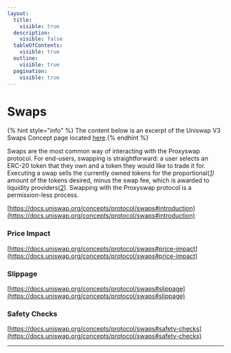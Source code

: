 ```yaml
---
layout:
  title:
    visible: true
  description:
    visible: false
  tableOfContents:
    visible: true
  outline:
    visible: true
  pagination:
    visible: true
---
```


# Swaps

{% hint style="info" %}
The content below is an excerpt of the Uniswap V3 Swaps Concept page located [here](https://docs.uniswap.org/concepts/protocol/swaps).[​](https://docs.uniswap.org/concepts/protocol/swaps#introduction)
{% endhint %}

Swaps are the most common way of interacting with the Proxyswap protocol. For end-users, swapping is straightforward: a user selects an ERC-20 token that they own and a token they would like to trade it for. Executing a swap sells the currently owned tokens for the proportional([_1_](https://docs.uniswap.org/concepts/protocol/swaps#fn-1)_)_ amount of the tokens desired, minus the swap fee, which is awarded to liquidity providers([2](https://docs.uniswap.org/concepts/protocol/swaps#fn-2)). Swapping with the Proxyswap protocol is a permission-less process.

[https://docs.uniswap.org/concepts/protocol/swaps#introduction](https://docs.uniswap.org/concepts/protocol/swaps#introduction)

### Price Impact[​](https://docs.uniswap.org/concepts/protocol/swaps#price-impact) <a href="#price-impact" id="price-impact"></a>

[https://docs.uniswap.org/concepts/protocol/swaps#price-impact](https://docs.uniswap.org/concepts/protocol/swaps#price-impact)

### Slippage[​](https://docs.uniswap.org/concepts/protocol/swaps#slippage) <a href="#slippage" id="slippage"></a>

[https://docs.uniswap.org/concepts/protocol/swaps#slippage](https://docs.uniswap.org/concepts/protocol/swaps#slippage)

### Safety Checks[​](https://docs.uniswap.org/concepts/protocol/swaps#safety-checks) <a href="#safety-checks" id="safety-checks"></a>

[https://docs.uniswap.org/concepts/protocol/swaps#safety-checks](https://docs.uniswap.org/concepts/protocol/swaps#safety-checks)

***
